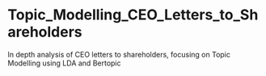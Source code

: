 # Topic_Modelling_CEO_Letters_to_Shareholders
In depth analysis of CEO letters to shareholders, focusing on Topic Modelling using LDA and Bertopic
